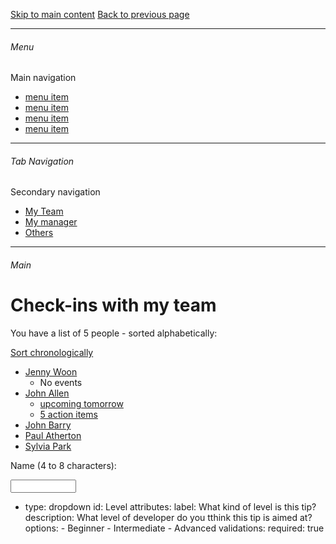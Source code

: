 [Skip to main content](#Main)
[Back to previous page](#)

---

###### Menu
Main navigation
- [menu item](#)
- [menu item](#)
- [menu item](#)
- [menu item](#)

---

###### Tab Navigation
Secondary navigation
- [My Team](#)
- [My manager](#)
- [Others](#)

---

<a name="Main"></a>
###### Main 

# Check-ins with my team

You have a list of 5 people - sorted alphabetically:

[Sort chronologically](#)

- [Jenny Woon](#)
    - No events 
- [John Allen](#)
    - [upcoming tomorrow](#)
    - [5 action items](#) 
- [John Barry](#)
- [Paul Atherton](#)
- [Sylvia Park](#)

<label for="name">Name (4 to 8 characters):</label>

<input type="text" id="name" name="name" required minlength="4" maxlength="8" size="10">

- type: dropdown
    id: Level
    attributes:
      label: What kind of level is this tip?
      description: What level of developer do you tthink this tip is aimed at?
      options:
        - Beginner
        - Intermediate
        - Advanced
    validations:
      required: true
